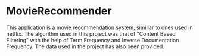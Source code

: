# MovieRecommender

This application is a movie recommendation system, similiar to ones used in netflix. The algorithm used in this project was that of  "Content Based Filtering" with the help of
Term Frequency and Inverse Documentation Frequency. The data used in the project has also been provided.

